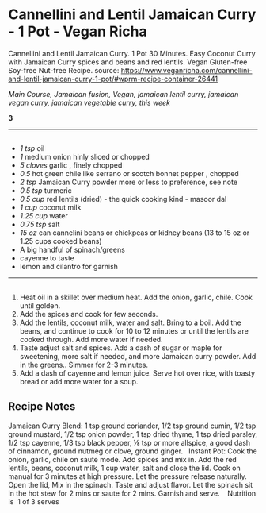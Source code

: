 # Cannellini and Lentil Jamaican Curry - 1 Pot - Vegan Richa


Cannellini and Lentil Jamaican Curry. 1 Pot 30 Minutes. Easy Coconut Curry with Jamaican Curry spices and beans and red lentils. Vegan Gluten-free Soy-free Nut-free Recipe.
source: https://www.veganricha.com/cannellini-and-lentil-jamaican-curry-1-pot/#wprm-recipe-container-26441

*Main Course, Jamaican fusion, Vegan, jamaican lentil curry, jamaican vegan curry, jamaican vegetable curry, this week*

**3**

---

## 

- *1 tsp* oil
- *1* medium onion hinly sliced or chopped
- *5 cloves* garlic , finely chopped
- *0.5* hot green chile like serrano or scotch bonnet pepper , chopped
- *2 tsp* Jamaican Curry powder more or less to preference, see note
- *0.5 tsp* turmeric
- *0.5 cup* red lentils (dried) - the quick cooking kind - masoor dal
- *1 cup* coconut milk
- *1.25 cup* water
- *0.75 tsp* salt
- *15 oz* can cannelini beans or chickpeas or kidney beans (13 to 15 oz or 1.25 cups cooked beans)
- A big handful of spinach/greens
- cayenne to taste
- lemon and cilantro for garnish

---

## 
1. Heat oil in a skillet over medium heat. Add the onion, garlic, chile. Cook until golden.
2. Add the spices and cook for few seconds.
3. Add the lentils, coconut milk, water and salt. Bring to a boil. Add the beans, and continue to cook for 10 to 12 minutes or until the lentils are cooked through. Add more water if needed.
4. Taste adjust salt and spices. Add a dash of sugar or maple for sweetening, more salt if needed, and more Jamaican curry powder. Add in the greens.. Simmer for 2-3 minutes.
5. Add a dash of cayenne and lemon juice. Serve hot over rice, with toasty bread or add more water for a soup.

## Recipe Notes

Jamaican Curry Blend: 1 tsp ground coriander, 1/2 tsp ground cumin, 1/2 tsp ground mustard, 1/2 tsp onion powder, 1 tsp dried thyme, 1 tsp dried parsley, 1/2 tsp cayenne, 1/3 tsp black pepper, ⅛ tsp or more allspice, a good dash of cinnamon, ground nutmeg or clove, ground ginger.
 
Instant Pot: Cook the onion, garlic, chile on saute mode. Add spices and mix in. Add the red lentils, beans, coconut milk, 1 cup water, salt and close the lid. Cook on manual for 3 minutes at high pressure. Let the pressure release naturally. Open the lid, Mix in the spinach. Taste and adjust flavor. Let the spinach sit in the hot stew for 2 mins or saute for 2 mins. Garnish and serve. 
 
Nutrition is  1 of 3 serves
